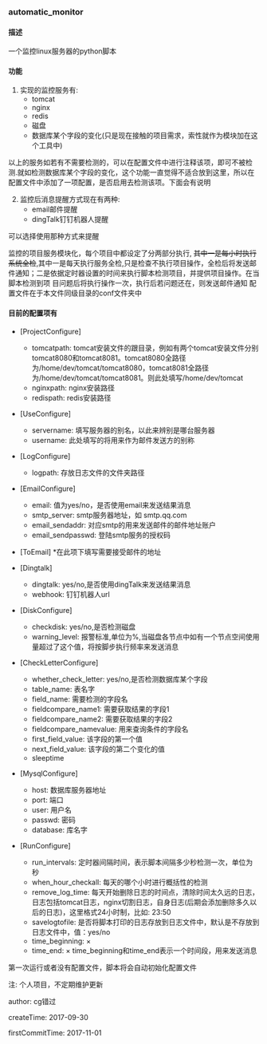 ### automatic_monitor

#### 描述

一个监控linux服务器的python脚本


#### 功能

1. 实现的监控服务有:
    * tomcat
    * nginx
    * redis
    * 磁盘
    * 数据库某个字段的变化(只是现在接触的项目需求，索性就作为模块加在这个工具中)

以上的服务如若有不需要检测的，可以在配置文件中进行注释该项，即可不被检测.就如检测数据库某个字段的变化，这个功能一直觉得不适合放到这里，所以在配置文件中添加了一项配置，是否启用去检测该项。下面会有说明

	
2. 监控后消息提醒方式现在有两种:
    * email邮件提醒
    * dingTalk钉钉机器人提醒

可以选择使用那种方式来提醒

监控的项目服务模块化，每个项目中都设定了分两部分执行, ~~其中一是每小时执行系统全检~~,其中一是每天执行服务全检,只是检查不执行项目操作，全检后将发送邮件通知；二是依据定时器设置的时间来执行脚本检测项目，并提供项目操作。在当脚本检测到项
目问题后将执行操作一次，执行后若问题还在，则发送邮件通知
配置文件在于本文件同级目录的conf文件夹中

#### 目前的配置项有

* [ProjectConfigure]
	* tomcatpath: tomcat安装文件的跟目录，例如有两个tomcat安装文件分别tomcat8080和tomcat8081。tomcat8080全路径为/home/dev/tomcat/tomcat8080，tomcat8081全路径为/home/dev/tomcat/tomcat8081。则此处填写/home/dev/tomcat
	* nginxpath: nginx安装路径
	* redispath: redis安装路径
	
* [UseConfigure]
	* servername: 填写服务器的别名，以此来辨别是哪台服务器
	* username: 此处填写的将用来作为邮件发送方的别称

* [LogConfigure]
	* logpath: 存放日志文件的文件夹路径

* [EmailConfigure]
    * email: 值为yes/no，是否使用email来发送结果消息
	* smtp_server: smtp服务器地址，如 smtp.qq.com
	* email_sendaddr: 对应smtp的用来发送邮件的邮件地址账户
	* email_sendpasswd: 登陆smtp服务的授权码
	
* [ToEmail]
	*在此项下填写需要接受邮件的地址

* [Dingtalk]
    * dingtalk: yes/no,是否使用dingTalk来发送结果消息
    * webhook: 钉钉机器人url

* [DiskConfigure]
    * checkdisk: yes/no,是否检测磁盘
    * warning_level: 报警标准,单位为%,当磁盘各节点中如有一个节点空间使用量超过了这个值，将按脚步执行频率来发送消息

* [CheckLetterConfigure]
    * whether_check_letter: yes/no,是否检测数据库某个字段
    * table_name: 表名字
    * field_name: 需要检测的字段名
    * fieldcompare_name1: 需要获取结果的字段1
    * fieldcompare_name2: 需要获取结果的字段2
    * fieldcompare_namevalue: 用来查询条件的字段名
    * first_field_value: 该字段的第一个值
    * next_field_value: 该字段的第二个变化的值
    * sleeptime

* [MysqlConfigure]
    * host: 数据库服务器地址
    * port: 端口
    * user: 用户名
    * passwd: 密码
    * database: 库名字

	
* [RunConfigure]
	* run_intervals: 定时器间隔时间，表示脚本间隔多少秒检测一次，单位为秒
    * when_hour_checkall: 每天的哪个小时进行概括性的检测
	* remove_log_time: 每天开始删除日志的时间点，清除时间太久远的日志，日志包括tomcat日志，nginx切割日志，自身日志(后期会添加删除多久以后的日志)，这里格式24小时制，比如: 23:50
	* savelogtofile: 是否将脚本打印的日志存放到日志文件中，默认是不存放到日志文件中，值：yes/no
    * time_beginning: ×
    * time_end: × time_beginning和time_end表示一个时间段，用来发送消息
	
	
第一次运行或者没有配置文件，脚本将会自动初始化配置文件


注: 个人项目，不定期维护更新


author: cg错过

createTime: 2017-09-30

firstCommitTime: 2017-11-01
